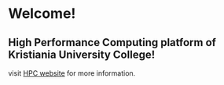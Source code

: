# Welcome!

## High Performance Computing platform of Kristiania University College!

visit [HPC website](https://kristiania-hpc.github.io) for more information.
